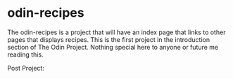 # odin-recipes

The odin-recipes is a project that will have an index page that links to other pages that displays recipes. This is the first project in the introduction section of The Odin Project. Nothing special here to anyone or future me reading this.

Post Project:
